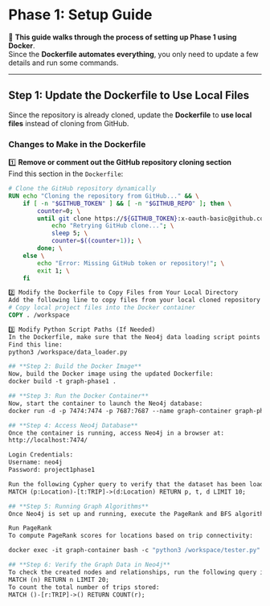 # Phase 1: Setup Guide  

🚀 **This guide walks through the process of setting up Phase 1 using Docker**.  
Since the **Dockerfile automates everything**, you only need to update a few details and run some commands.

---

## **Step 1: Update the Dockerfile to Use Local Files**  
Since the repository is already cloned, update the **Dockerfile** to **use local files** instead of cloning from GitHub.

### **Changes to Make in the Dockerfile**
1️⃣ **Remove or comment out the GitHub repository cloning section**  
Find this section in the `Dockerfile`:
```dockerfile
# Clone the GitHub repository dynamically
RUN echo "Cloning the repository from GitHub..." && \
    if [ -n "$GITHUB_TOKEN" ] && [ -n "$GITHUB_REPO" ]; then \
        counter=0; \
        until git clone https://${GITHUB_TOKEN}:x-oauth-basic@github.com/${GITHUB_REPO}.git /workspace || [ $counter -gt 5 ]; do \
            echo "Retrying GitHub clone..."; \
            sleep 5; \
            counter=$((counter+1)); \
        done; \
    else \
        echo "Error: Missing GitHub token or repository!"; \
        exit 1; \
    fi

2️⃣ Modify the Dockerfile to Copy Files from Your Local Directory
Add the following line to copy files from your local cloned repository into the container:
# Copy local project files into the Docker container
COPY . /workspace

3️⃣ Modify Python Script Paths (If Needed)
In the Dockerfile, make sure that the Neo4j data loading script points to the correct directory.
Find this line:
python3 /workspace/data_loader.py

## **Step 2: Build the Docker Image**
Now, build the Docker image using the updated Dockerfile:
docker build -t graph-phase1 .

## **Step 3: Run the Docker Container**
Now, start the container to launch the Neo4j database:
docker run -d -p 7474:7474 -p 7687:7687 --name graph-container graph-phase1

## **Step 4: Access Neo4j Database**
Once the container is running, access Neo4j in a browser at:
http://localhost:7474/

Login Credentials:
Username: neo4j
Password: project1phase1

Run the following Cypher query to verify that the dataset has been loaded correctly:
MATCH (p:Location)-[t:TRIP]->(d:Location) RETURN p, t, d LIMIT 10;

## **Step 5: Running Graph Algorithms**
Once Neo4j is set up and running, execute the PageRank and BFS algorithms.

Run PageRank
To compute PageRank scores for locations based on trip connectivity:

docker exec -it graph-container bash -c "python3 /workspace/tester.py"

## **Step 6: Verify the Graph Data in Neo4j**
To check the created nodes and relationships, run the following query inside the Neo4j Browser:
MATCH (n) RETURN n LIMIT 20;
To count the total number of trips stored:
MATCH ()-[r:TRIP]->() RETURN COUNT(r);

